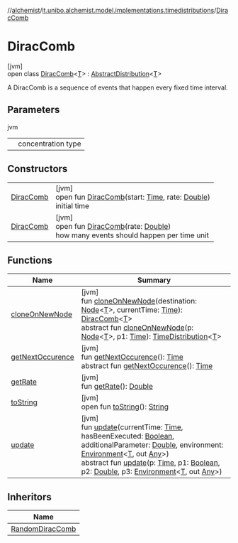 //[alchemist](../../../index.md)/[it.unibo.alchemist.model.implementations.timedistributions](../index.md)/[DiracComb](index.md)

# DiracComb

[jvm]\
open class [DiracComb](index.md)<[T](index.md)> : [AbstractDistribution](../-abstract-distribution/index.md)<[T](../-weibull-distributed-weibull-time/index.md)> 

A DiracComb is a sequence of events that happen every fixed time interval.

## Parameters

jvm

| | |
|---|---|
| <T> | concentration type |

## Constructors

| | |
|---|---|
| [DiracComb](-dirac-comb.md) | [jvm]<br>open fun [DiracComb](-dirac-comb.md)(start: [Time](../../it.unibo.alchemist.model.interfaces/-time/index.md), rate: [Double](https://kotlinlang.org/api/latest/jvm/stdlib/kotlin/-double/index.html))<br>initial time |
| [DiracComb](-dirac-comb.md) | [jvm]<br>open fun [DiracComb](-dirac-comb.md)(rate: [Double](https://kotlinlang.org/api/latest/jvm/stdlib/kotlin/-double/index.html))<br>how many events should happen per time unit |

## Functions

| Name | Summary |
|---|---|
| [cloneOnNewNode](clone-on-new-node.md) | [jvm]<br>fun [cloneOnNewNode](clone-on-new-node.md)(destination: [Node](../../it.unibo.alchemist.model.interfaces/-node/index.md)<[T](../-weibull-distributed-weibull-time/index.md)>, currentTime: [Time](../../it.unibo.alchemist.model.interfaces/-time/index.md)): [DiracComb](index.md)<[T](../-weibull-distributed-weibull-time/index.md)><br>abstract fun [cloneOnNewNode](../../it.unibo.alchemist.model.interfaces/-time-distribution/clone-on-new-node.md)(p: [Node](../../it.unibo.alchemist.model.interfaces/-node/index.md)<[T](../-weibull-distributed-weibull-time/index.md)>, p1: [Time](../../it.unibo.alchemist.model.interfaces/-time/index.md)): [TimeDistribution](../../it.unibo.alchemist.model.interfaces/-time-distribution/index.md)<[T](../-weibull-distributed-weibull-time/index.md)> |
| [getNextOccurence](../-abstract-distribution/get-next-occurence.md) | [jvm]<br>fun [getNextOccurence](../-abstract-distribution/get-next-occurence.md)(): [Time](../../it.unibo.alchemist.model.interfaces/-time/index.md)<br>abstract fun [getNextOccurence](../../it.unibo.alchemist.model.interfaces/-time-distribution/get-next-occurence.md)(): [Time](../../it.unibo.alchemist.model.interfaces/-time/index.md) |
| [getRate](get-rate.md) | [jvm]<br>fun [getRate](get-rate.md)(): [Double](https://kotlinlang.org/api/latest/jvm/stdlib/kotlin/-double/index.html) |
| [toString](to-string.md) | [jvm]<br>open fun [toString](to-string.md)(): [String](https://docs.oracle.com/javase/8/docs/api/java/lang/String.html) |
| [update](../-abstract-distribution/update.md) | [jvm]<br>fun [update](../-abstract-distribution/update.md)(currentTime: [Time](../../it.unibo.alchemist.model.interfaces/-time/index.md), hasBeenExecuted: [Boolean](https://kotlinlang.org/api/latest/jvm/stdlib/kotlin/-boolean/index.html), additionalParameter: [Double](https://kotlinlang.org/api/latest/jvm/stdlib/kotlin/-double/index.html), environment: [Environment](../../it.unibo.alchemist.model.interfaces/-environment/index.md)<[T](../-weibull-distributed-weibull-time/index.md), out [Any](https://kotlinlang.org/api/latest/jvm/stdlib/kotlin/-any/index.html)>)<br>abstract fun [update](../../it.unibo.alchemist.model.interfaces/-time-distribution/update.md)(p: [Time](../../it.unibo.alchemist.model.interfaces/-time/index.md), p1: [Boolean](https://kotlinlang.org/api/latest/jvm/stdlib/kotlin/-boolean/index.html), p2: [Double](https://kotlinlang.org/api/latest/jvm/stdlib/kotlin/-double/index.html), p3: [Environment](../../it.unibo.alchemist.model.interfaces/-environment/index.md)<[T](../-weibull-distributed-weibull-time/index.md), out [Any](https://kotlinlang.org/api/latest/jvm/stdlib/kotlin/-any/index.html)>) |

## Inheritors

| Name |
|---|
| [RandomDiracComb](../-random-dirac-comb/index.md) |
